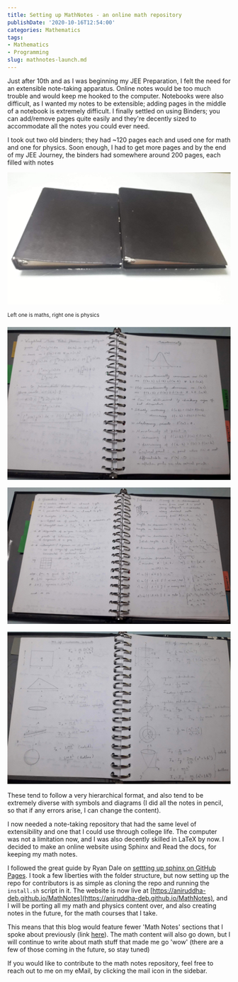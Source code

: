```yaml
---
title: Setting up MathNotes - an online math repository
publishDate: '2020-10-16T12:54:00'
categories: Mathematics
tags:
- Mathematics
- Programming
slug: mathnotes-launch.md
---
```


Just after 10th and as I was beginning my JEE Preparation, I felt the need for 
an extensible note-taking apparatus. Online notes would be too much trouble 
and would keep me hooked to the computer. Notebooks were also difficult, as 
I wanted my notes to be extensible; adding pages in the middle of a notebook 
is extremely difficult. I finally settled on using Binders; you can add/remove
pages quite easily and they're decently sized to accommodate all the notes you
could ever need.

I took out two old binders; they had ~120 pages each and used one for math and 
one for physics. Soon enough, I had to get more pages and by the end of my 
JEE Journey, the binders had somewhere around 200 pages, each filled with notes

![Binders](res/mathnotes/binders.jpg)

<sup>Left one is maths, right one is physics</sup>

![monotonicity](res/mathnotes/monotonicity.jpg)

![PnC](res/mathnotes/PnC.jpg)

![MI](res/mathnotes/MI.jpg)

These tend to follow a very hierarchical format, and also tend to be extremely 
diverse with symbols and diagrams (I did all the notes in pencil, so that if 
any errors arise, I can change the content). 

I now needed a note-taking repository that had the same level of extensibility 
and one that I could use through college life. The computer was not a limitation 
now, and I was also decently skilled in LaTeX by now. I decided to make an 
online website using Sphinx and Read the docs, for keeping my math notes. 

I followed the great guide by Ryan Dale on [settting up sphinx on GitHub Pages](https://daler.github.io/sphinxdoc-test/includeme.html). 
I took a few liberties with the folder structure, but now setting up the repo
for contributors is as simple as cloning the repo and running the `install.sh` 
script in it. 
The website is now live at [https://aniruddha-deb.github.io/MathNotes](https://aniruddha-deb.github.io/MathNotes), 
and I will be porting all my math and physics content over, and also creating 
notes in the future, for the math courses that I take.

This means that this blog would feature fewer 'Math Notes' sections that I 
spoke about previously (link [here](https://aniruddha-deb.github.io/articles/2020/math-notes-1.html)).
The math content will also go down, but I will continue to write about math 
stuff that made me go 'wow' (there are a few of those coming in the future, 
so stay tuned)

If you would like to contribute to the math notes repository, feel free to 
reach out to me on my eMail, by clicking the mail icon in the sidebar.
